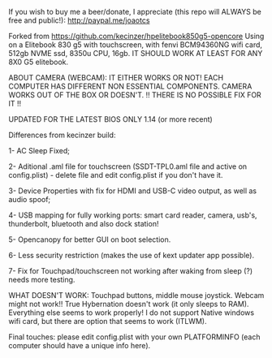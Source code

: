 If you wish to buy me a beer/donate, I appreciate (this repo will ALWAYS be free and public!): http://paypal.me/joaotcs


Forked from https://github.com/kecinzer/hpelitebook850g5-opencore
Using on a Elitebook 830 g5 with touchscreen, with fenvi BCM94360NG wifi card, 512gb NVME ssd, 8350u CPU, 16gb.
IT SHOULD WORK AT LEAST FOR ANY 8X0 G5 elitebook.

ABOUT CAMERA (WEBCAM): IT EITHER WORKS OR NOT! EACH COMPUTER HAS DIFFERENT NON ESSENTIAL COMPONENTS. CAMERA WORKS OUT OF THE BOX OR DOESN'T. 
!! THERE IS NO POSSIBLE FIX FOR IT !!



UPDATED FOR THE LATEST BIOS ONLY 1.14 (or more recent)

Differences from kecinzer build:

1- AC Sleep Fixed;

2- Aditional .aml file for touchscreen (SSDT-TPL0.aml file and active on config.plist) - delete file and edit config.plist if you don't have it.

3- Device Properties with fix for HDMI and USB-C video output, as well as audio spoof;

4- USB mapping for fully working ports: smart card reader, camera, usb's, thunderbolt, bluetooth and also dock station!

5- Opencanopy for better GUI on boot selection.

6- Less security restriction (makes the use of kext updater app possible).

7- Fix for Touchpad/touchscreen not working after waking from sleep (?) needs more testing.

WHAT DOESN'T WORK: Touchpad buttons, middle mouse joystick. Webcam might not work!! True Hybernation doesn't work (it only sleeps to RAM).
Everything else seems to work properly!
I do not support Native windows wifi card, but there are option that seems to work (ITLWM).

Final touches: please edit config.plist with your own PLATFORMINFO (each computer should have a unique info here).
